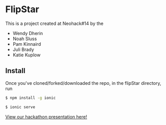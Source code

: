 FlipStar
=====================

This is a project created at Neohack#14 by the 
<ul>
<li>Wendy Dherin</li>
<li>Noah Sluss</li>
<li>Pam Kinnaird</li>
<li>Juli Brady</li>
<li>Katie Kuplow</li>
</ul>

## Install
Once you've cloned/forked/downloaded the repo, in the flipStar directory, run

```bash
$ npm install -g ionic

$ ionic serve
```


[View our hackathon presentation here!](www/files/FlipStar.pdf)
